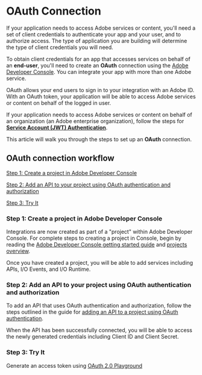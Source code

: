 # OAuth Connection

If your application needs to access Adobe services or content, you'll need a set of client credentials to authenticate your app and your user, and to authorize access. The type of application you are building will determine the type of client credentials you will need.

To obtain client credentials for an app that accesses services on behalf of an **end-user**, you'll need to create an **OAuth** connection using the [Adobe Developer Console](https://www.adobe.io/console). You can integrate your app with more than one Adobe service.

OAuth allows your end users to sign in to your integration with an Adobe ID. With an OAuth token, your application will be able to access Adobe services or content on behalf of the logged in user.

If your application needs to access Adobe services or content on behalf of an organization (an Adobe enterprise organization), follow the steps for **[Service Account (JWT) Authentication](ServiceAccountIntegration.md)**.

This article will walk you through the steps to set up an **OAuth** connection.

## OAuth connection workflow

[Step 1: Create a project in Adobe Developer Console](#step-1-create-a-project-in-adobe-developer-console)

[Step 2: Add an API to your project using OAuth authentication and authorization](#step-2-add-an-api-to-your-project-using-OAuth-authentication-and-authorization)

[Step 3: Try It](#step-3-try-it)

### Step 1: Create a project in Adobe Developer Console

Integrations are now created as part of a "project" within Adobe Developer Console. For complete steps to creating a project in Console, begin by reading the [Adobe Developer Console getting started guide](https://www.adobe.com/go/devs_console_getting_started) and [projects overview](https://www.adobe.com/go/devs_projects_overview). 

Once you have created a project, you will be able to add services including APIs, I/O Events, and I/O Runtime.

### Step 2: Add an API to your project using OAuth authentication and authorization

To add an API that uses OAuth authentication and authorization, follow the steps outlined in the guide for [adding an API to a project using OAuth authentication](https://www.adobe.com/go/devs_projects_oauth).

When the API has been successfully connected, you will be able to access the newly generated credentials including Client ID and Client Secret.

### Step 3: Try It

Generate an access token using [OAuth 2.0 Playground](../Resources/Tools/OAuthPlayground.md)
